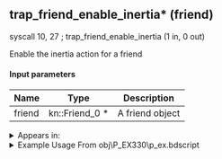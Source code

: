 ## trap_friend_enable_inertia* (friend)

syscall 10, 27 ; trap_friend_enable_inertia (1 in, 0 out)

Enable the inertia action for a friend

#### Input parameters
| Name | Type | Description
|------|------|------------
| friend   | kn::Friend_0 *   | A friend object




<details>
	<summary>Appears in:</summary>
| filename | Entity (obj)
|----------|-------------
| obj\P_EX330\p_ex.bdscript       | ((P) Peter Pan)          

</details>

<details>
	<summary>Example Usage From obj\P_EX330\p_ex.bdscript</summary>
L7882:
 popToSp 0
 pushFromPWp W364
 syscall 10, 27 ; trap_friend_enable_inertia (1 in, 0 out)
 pushFromFSp 0
 gosub 4, L6483
 ret
</details>

